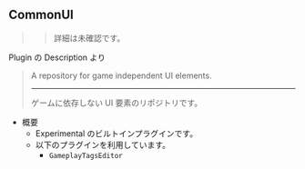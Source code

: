 ## CommonUI

>> 詳細は未確認です。

Plugin の Description より
> A repository for game independent UI elements.  
> 
> ----
> ゲームに依存しない UI 要素のリポジトリです。  

* 概要
	* Experimental のビルトインプラグインです。
	* 以下のプラグインを利用しています。
		* `GameplayTagsEditor`

<!--- ページ内のリンク --->

<!--- 自前の画像へのリンク --->

<!--- generated --->

